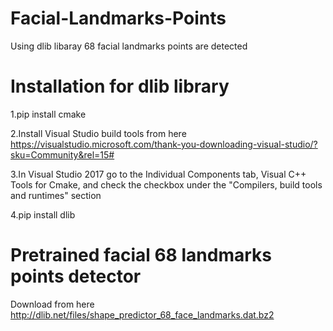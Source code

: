 # Facial-Landmarks-Points

Using dlib libaray 68 facial landmarks points are detected

# Installation for dlib library

1.pip install cmake

2.Install Visual Studio build tools from here https://visualstudio.microsoft.com/thank-you-downloading-visual-studio/?sku=Community&rel=15#

3.In Visual Studio 2017 go to the Individual Components tab, Visual C++ Tools for Cmake, and check the checkbox under the "Compilers, build tools and runtimes" section

4.pip install dlib

# Pretrained facial 68 landmarks points detector

Download from here http://dlib.net/files/shape_predictor_68_face_landmarks.dat.bz2
